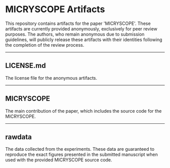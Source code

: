 # MICRYSCOPE Artifacts

This repository contains artifacts for the paper 'MICRYSCOPE'. These artifacts are currently provided anonymously, exclusively for peer review purposes. The authors, who remain anonymous due to submission guidelines, will publicly release these artifacts with their identities following the completion of the review process.

---

## LICENSE.md

The license file for the anonymous artifacts.

---

## MICRYSCOPE

The main contribution of the paper, which includes the source code for the MICRYSCOPE.

---

## rawdata

The data collected from the experiments. These data are guaranteed to reproduce the exact figures presented in the submitted manuscript when used with the provided MICRYSCOPE source code.
